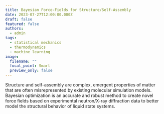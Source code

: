 ```yaml
---
title: Bayesian Force-Fields for Structure/Self-Assembly
date: 2023-07-27T12:00:00.000Z
draft: false
featured: false
authors:
  - admin
tags:
  - statistical mechanics
  - thermodynamics
  - machine learning
image:
  filename: ""
  focal_point: Smart
  preview_only: false
---
```


Structure and self-assembly are complex, emergent properties of matter that are often misrepresented by existing molecular simulation models. Bayesian optimization is an accurate and robust method to create novel force fields based on experimental neutron/X-ray diffraction data to better model the structural behavior of liquid state systems.

